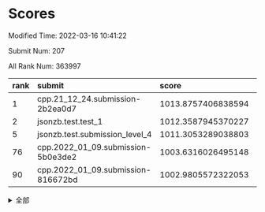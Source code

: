 # Scores

Modified Time: 2022-03-16 10:41:22

Submit Num: 207

All Rank Num: 363997

| rank |               submit               |       score        |       sigma        | pk_num |
| :--- | :--------------------------------- | :----------------- | :----------------- | :----- |
| 1    | cpp.21_12_24.submission-2b2ea0d7   | 1013.8757406838594 | 0.8027546872367219 | 7034   |
| 2    | jsonzb.test.test_1                 | 1012.3587945370227 | 0.7984199771065055 | 7034   |
| 5    | jsonzb.test.submission_level_4     | 1011.3053289038803 | 0.7775902817739461 | 7036   |
| 76   | cpp.2022_01_09.submission-5b0e3de2 | 1003.6316026495148 | 0.7133180193896341 | 7033   |
| 90   | cpp.2022_01_09.submission-816672bd | 1002.9805572322053 | 0.7183919987619873 | 7031   |


<details>
<summary>全部</summary>

| rank |                 submit                 |       score        |       sigma        | pk_num |
| :--- | :------------------------------------- | :----------------- | :----------------- | :----- |
| 1    | cpp.21_12_24.submission-2b2ea0d7       | 1013.8757406838594 | 0.8027546872367219 | 7034   |
| 2    | jsonzb.test.test_1                     | 1012.3587945370227 | 0.7984199771065055 | 7034   |
| 3    | gobigger.level_3.submission_level_3_28 | 1011.7738204304529 | 0.7631820654328768 | 7038   |
| 4    | gobigger.level_3.submission_level_3_12 | 1011.3630739904519 | 0.7704903657614828 | 7032   |
| 5    | jsonzb.test.submission_level_4         | 1011.3053289038803 | 0.7775902817739461 | 7036   |
| 6    | gobigger.level_3.submission_level_3_20 | 1011.2643262216197 | 0.7621764974668245 | 7033   |
| 7    | gobigger.level_3.submission_level_3_10 | 1011.1660172882082 | 0.7744958686737123 | 7025   |
| 8    | gobigger.level_3.submission_level_3_45 | 1011.1455756782864 | 0.770851477670152  | 7039   |
| 9    | gobigger.level_3.submission_level_3_19 | 1011.117539883838  | 0.789715925060437  | 7036   |
| 10   | gobigger.level_3.submission_level_3_24 | 1011.0887060746896 | 0.7714716161046126 | 7031   |
| 11   | gobigger.level_3.submission_level_3_31 | 1011.0454083961664 | 0.7826555123658967 | 7036   |
| 12   | gobigger.level_3.submission_level_3_42 | 1010.9545834810294 | 0.7511089025822413 | 7038   |
| 13   | gobigger.level_3.submission_level_3_7  | 1010.9004572448963 | 0.7840524992567661 | 7030   |
| 14   | gobigger.level_3.submission_level_3_3  | 1010.8288657309564 | 0.7739917407543065 | 7039   |
| 15   | gobigger.level_3.submission_level_3_38 | 1010.813140950959  | 0.7824211929965533 | 7030   |
| 16   | gobigger.level_3.submission_level_3_6  | 1010.7755487139433 | 0.7772802295002489 | 7038   |
| 17   | gobigger.level_3.submission_level_3_47 | 1010.7573077796387 | 0.7992937491873349 | 7031   |
| 18   | gobigger.level_3.submission_level_3_27 | 1010.746177986445  | 0.7662539367716643 | 7040   |
| 19   | gobigger.level_3.submission_level_3_36 | 1010.6994761914325 | 0.7693387548849148 | 7034   |
| 20   | gobigger.level_3.submission_level_3_9  | 1010.6054628454981 | 0.7591193875985005 | 7032   |
| 21   | gobigger.level_3.submission_level_3_17 | 1010.4929156972623 | 0.7668229682086738 | 7031   |
| 22   | gobigger.level_3.submission_level_3_18 | 1010.4914796229939 | 0.7672274471351809 | 7039   |
| 23   | gobigger.level_3.submission_level_3_15 | 1010.4443793939528 | 0.7410069045845012 | 7033   |
| 24   | gobigger.level_3.submission_level_3_5  | 1010.3527980369287 | 0.7913433648082596 | 7031   |
| 25   | gobigger.level_3.submission_level_3_39 | 1010.320685836567  | 0.7416915819457122 | 7038   |
| 26   | gobigger.level_3.submission_level_3_48 | 1010.2950241181894 | 0.7694163303562132 | 7038   |
| 27   | gobigger.level_3.submission_level_3_40 | 1010.2597356960906 | 0.755922375237258  | 7031   |
| 28   | gobigger.level_3.submission_level_3_11 | 1010.1769825060377 | 0.7322403618982866 | 7029   |
| 29   | gobigger.level_3.submission_level_3_26 | 1010.1418771560001 | 0.7618561890507539 | 7035   |
| 30   | gobigger.level_3.submission_level_3_33 | 1010.1051449116197 | 0.7603416647758459 | 7039   |
| 31   | gobigger.level_3.submission_level_3_16 | 1010.1035574904929 | 0.7816378496883712 | 7037   |
| 32   | gobigger.level_3.submission_level_3_1  | 1010.0873624325282 | 0.7493025000814529 | 7031   |
| 33   | gobigger.level_3.submission_level_3_44 | 1010.0487871853213 | 0.7600394705146979 | 7036   |
| 34   | gobigger.level_3.submission_level_3_37 | 1009.9817539979525 | 0.7506497109492775 | 7035   |
| 35   | gobigger.level_3.submission_level_3_35 | 1009.9576644935162 | 0.7626295946679179 | 7032   |
| 36   | gobigger.level_3.submission_level_3_34 | 1009.9320244434568 | 0.7611192333469187 | 7032   |
| 37   | gobigger.level_3.submission_level_3_4  | 1009.917748546208  | 0.7355632753636802 | 7029   |
| 38   | gobigger.level_3.submission_level_3_23 | 1009.861425663609  | 0.7497663054774633 | 7032   |
| 39   | gobigger.level_3.submission_level_3_29 | 1009.8302897273297 | 0.7587563997371364 | 7034   |
| 40   | gobigger.level_3.submission_level_3_46 | 1009.7441980006274 | 0.7568967757439818 | 7036   |
| 41   | gobigger.level_3.submission_level_3_30 | 1009.7309871175828 | 0.7382802946449075 | 7036   |
| 42   | gobigger.level_3.submission_level_3_32 | 1009.6891912192278 | 0.7523377776859741 | 7035   |
| 43   | gobigger.level_3.submission_level_3_14 | 1009.5704858821217 | 0.7435985743919927 | 7029   |
| 44   | gobigger.level_3.submission_level_3_8  | 1009.5618191518798 | 0.7490058611405745 | 7040   |
| 45   | gobigger.level_3.submission_level_3_25 | 1009.5272116997528 | 0.7317780580707085 | 7034   |
| 46   | gobigger.level_3.submission_level_3_22 | 1009.4998105137483 | 0.7742350034869456 | 7029   |
| 47   | gobigger.level_3.submission_level_3_41 | 1009.4726860168217 | 0.7519262925471608 | 7035   |
| 48   | gobigger.level_3.submission_level_3_43 | 1009.2980084995213 | 0.7684960616982229 | 7029   |
| 49   | gobigger.level_3.submission_level_3_2  | 1009.1970084146941 | 0.7546212329281876 | 7032   |
| 50   | gobigger.level_3.submission_level_3_13 | 1008.7156109032709 | 0.7373771185363048 | 7028   |
| 51   | gobigger.level_3.submission_level_3_0  | 1008.6753073518365 | 0.73844640882149   | 7030   |
| 52   | gobigger.level_3.submission_level_3_21 | 1008.1699302243088 | 0.7300388828218728 | 7032   |
| 53   | gobigger.level_3.submission_level_3_49 | 1007.8606695373602 | 0.7352740949661358 | 7037   |
| 54   | gobigger.level_1.submission_level_1_44 | 1005.3607853438336 | 0.7193780055061749 | 7032   |
| 55   | gobigger.level_1.submission_level_1_29 | 1005.0070667544275 | 0.7224516477863783 | 7038   |
| 56   | gobigger.level_1.submission_level_1_22 | 1004.975000824713  | 0.7199162127090399 | 7037   |
| 57   | gobigger.level_1.submission_level_1_1  | 1004.7311054933142 | 0.7112981776930981 | 7036   |
| 58   | gobigger.level_1.submission_level_1_38 | 1004.6539968177639 | 0.717570454556487  | 7033   |
| 59   | gobigger.level_1.submission_level_1_43 | 1004.6345923941025 | 0.7167027055857869 | 7034   |
| 60   | gobigger.level_1.submission_level_1_26 | 1004.4158516727741 | 0.7168999921654189 | 7031   |
| 61   | gobigger.level_1.submission_level_1_7  | 1004.2958774242909 | 0.7192416400435008 | 7032   |
| 62   | gobigger.level_1.submission_level_1_18 | 1004.2748468451884 | 0.7262698178805485 | 7038   |
| 63   | gobigger.level_1.submission_level_1_19 | 1004.2709072328181 | 0.7257396490671214 | 7037   |
| 64   | gobigger.level_1.submission_level_1_37 | 1004.2461272616173 | 0.7205462877538424 | 7032   |
| 65   | gobigger.level_1.submission_level_1_46 | 1004.2062355392458 | 0.7247460610459113 | 7035   |
| 66   | gobigger.level_1.submission_level_1_42 | 1004.1583241557657 | 0.7159343683768554 | 7032   |
| 67   | gobigger.level_1.submission_level_1_13 | 1004.1159700573451 | 0.7239328076115791 | 7033   |
| 68   | gobigger.level_1.submission_level_1_14 | 1004.1053173445491 | 0.708460945929658  | 7034   |
| 69   | gobigger.level_1.submission_level_1_23 | 1004.0836815739541 | 0.7272827005574358 | 7034   |
| 70   | gobigger.level_1.submission_level_1_6  | 1004.0530052722063 | 0.7227938394925031 | 7032   |
| 71   | gobigger.level_1.submission_level_1_48 | 1003.968743385057  | 0.7219585357106769 | 7035   |
| 72   | gobigger.level_1.submission_level_1_49 | 1003.7229896958723 | 0.7149166446092438 | 7038   |
| 73   | gobigger.level_1.submission_level_1_45 | 1003.6810532672475 | 0.7209652797651177 | 7034   |
| 74   | gobigger.level_1.submission_level_1_31 | 1003.6437960710603 | 0.7237260826464633 | 7030   |
| 75   | gobigger.level_1.submission_level_1_16 | 1003.6381004926933 | 0.7086399408261542 | 7039   |
| 76   | cpp.2022_01_09.submission-5b0e3de2     | 1003.6316026495148 | 0.7133180193896341 | 7033   |
| 77   | gobigger.level_1.submission_level_1_12 | 1003.5853601048137 | 0.7223218472513708 | 7033   |
| 78   | gobigger.level_1.submission_level_1_47 | 1003.5143942780477 | 0.7314330729407983 | 7031   |
| 79   | gobigger.level_1.submission_level_1_11 | 1003.4354274420981 | 0.7209093391538806 | 7035   |
| 80   | gobigger.level_1.submission_level_1_41 | 1003.3363840474983 | 0.717625406533084  | 7033   |
| 81   | gobigger.level_1.submission_level_1_28 | 1003.3154129326533 | 0.7166860323649605 | 7033   |
| 82   | gobigger.level_1.submission_level_1_2  | 1003.2892341474972 | 0.716923354181694  | 7029   |
| 83   | gobigger.level_1.submission_level_1_8  | 1003.2729764454232 | 0.7245840489058312 | 7036   |
| 84   | gobigger.level_1.submission_level_1_3  | 1003.2726741556958 | 0.7063505852894674 | 7030   |
| 85   | gobigger.level_1.submission_level_1_34 | 1003.1714807761927 | 0.7208305759168412 | 7033   |
| 86   | gobigger.level_1.submission_level_1_32 | 1003.0544802272053 | 0.7207025854069887 | 7034   |
| 87   | gobigger.level_1.submission_level_1_33 | 1003.0533114523421 | 0.7076606065267267 | 7034   |
| 88   | gobigger.level_1.submission_level_1_35 | 1003.0292620903695 | 0.703687229768458  | 7037   |
| 89   | gobigger.level_1.submission_level_1_21 | 1002.9960685072033 | 0.7219114430709637 | 7036   |
| 90   | cpp.2022_01_09.submission-816672bd     | 1002.9805572322053 | 0.7183919987619873 | 7031   |
| 91   | gobigger.level_1.submission_level_1_40 | 1002.8258776863611 | 0.7271595651679345 | 7037   |
| 92   | gobigger.level_1.submission_level_1_15 | 1002.7300044752476 | 0.7185211041435975 | 7037   |
| 93   | gobigger.level_1.submission_level_1_0  | 1002.7049583928284 | 0.7173234457286327 | 7036   |
| 94   | gobigger.level_1.submission_level_1_24 | 1002.6524555050662 | 0.7145141650442851 | 7030   |
| 95   | gobigger.level_1.submission_level_1_25 | 1002.5367142068851 | 0.7133238316169574 | 7036   |
| 96   | gobigger.level_1.submission_level_1_9  | 1002.5309174894472 | 0.6948000740799198 | 7032   |
| 97   | gobigger.level_1.submission_level_1_36 | 1002.5279437899156 | 0.717534013992065  | 7037   |
| 98   | gobigger.level_1.submission_level_1_5  | 1002.5240966919125 | 0.7111577458406879 | 7034   |
| 99   | gobigger.level_1.submission_level_1_30 | 1002.5187006121702 | 0.7191674261632316 | 7036   |
| 100  | gobigger.level_1.submission_level_1_10 | 1002.4664941662998 | 0.7215121690750644 | 7028   |
| 101  | gobigger.level_1.submission_level_1_27 | 1002.3775896020564 | 0.7068310330611829 | 7031   |
| 102  | gobigger.level_1.submission_level_1_17 | 1002.3332558305428 | 0.7133208444369316 | 7037   |
| 103  | gobigger.level_1.submission_level_1_20 | 1002.1303981205673 | 0.7123832054123191 | 7038   |
| 104  | gobigger.level_1.submission_level_1_39 | 1002.0897238996384 | 0.7185081757861937 | 7039   |
| 105  | gobigger.level_1.submission_level_1_4  | 1001.9209864477098 | 0.7148882841324863 | 7028   |
| 106  | gobigger.random.submission_random_8    | 997.1653224489526  | 0.6995406425140631 | 7041   |
| 107  | gobigger.random.submission_random_37   | 997.138157980975   | 0.7211631025886241 | 7035   |
| 108  | gobigger.random.submission_random_41   | 997.1003085533218  | 0.7283977890804876 | 7034   |
| 109  | gobigger.random.submission_random_20   | 997.0628601323072  | 0.7257934052249927 | 7035   |
| 110  | gobigger.random.submission_random_4    | 996.8555006886786  | 0.7066089307663703 | 7030   |
| 111  | gobigger.random.submission_random_47   | 996.8213141977707  | 0.7129922273722242 | 7037   |
| 112  | gobigger.random.submission_random_48   | 996.7404051566406  | 0.7031910731328896 | 7033   |
| 113  | gobigger.random.submission_random_27   | 996.72998627226    | 0.70660176302461   | 7035   |
| 114  | gobigger.random.submission_random_49   | 996.6361218787893  | 0.7002456462054405 | 7039   |
| 115  | gobigger.random.submission_random_35   | 996.6034508586323  | 0.7018907518804437 | 7032   |
| 116  | gobigger.random.submission_random_43   | 996.5761275531349  | 0.7189761883304266 | 7035   |
| 117  | gobigger.random.submission_random_30   | 996.4823870264862  | 0.719769974462998  | 7032   |
| 118  | gobigger.random.submission_random_0    | 996.2692298251701  | 0.703950670507048  | 7032   |
| 119  | gobigger.random.submission_random_23   | 996.2214097223774  | 0.7025347949492403 | 7034   |
| 120  | gobigger.random.submission_random_38   | 996.1971926103074  | 0.72417306298175   | 7030   |
| 121  | gobigger.random.submission_random_19   | 996.1653646180582  | 0.7019848477785419 | 7034   |
| 122  | gobigger.random.submission_random_45   | 996.0818402445697  | 0.7046848394088532 | 7024   |
| 123  | gobigger.random.submission_random_44   | 995.9941164446539  | 0.7048314359640683 | 7035   |
| 124  | gobigger.random.submission_random_2    | 995.9818017692102  | 0.7185656459707942 | 7036   |
| 125  | gobigger.random.submission_random_36   | 995.980011671608   | 0.7089690243610218 | 7036   |
| 126  | gobigger.random.submission_random_25   | 995.9384191070076  | 0.705421201606155  | 7039   |
| 127  | gobigger.random.submission_random_10   | 995.8544340815611  | 0.7216682911646585 | 7036   |
| 128  | gobigger.random.submission_random_14   | 995.8407888354731  | 0.7110411634411467 | 7030   |
| 129  | gobigger.random.submission_random_28   | 995.8187895443898  | 0.7101487693850759 | 7039   |
| 130  | gobigger.random.submission_random_42   | 995.8149341804256  | 0.7233775055661045 | 7035   |
| 131  | gobigger.random.submission_random_46   | 995.7769248801252  | 0.7143230756260406 | 7041   |
| 132  | gobigger.random.submission_random_9    | 995.6799436932218  | 0.7203262023475475 | 7034   |
| 133  | gobigger.random.submission_random_34   | 995.6791387126381  | 0.7260692656898291 | 7031   |
| 134  | gobigger.random.submission_random_17   | 995.6614277512173  | 0.7094415491227161 | 7032   |
| 135  | gobigger.random.submission_random_24   | 995.6311923993862  | 0.7075891593583685 | 7029   |
| 136  | gobigger.random.submission_random_31   | 995.614527252778   | 0.7267582603985692 | 7034   |
| 137  | gobigger.random.submission_random_29   | 995.5917933203388  | 0.710835995177739  | 7035   |
| 138  | gobigger.random.submission_random_33   | 995.5206323231491  | 0.7165231114083832 | 7034   |
| 139  | gobigger.random.submission_random_15   | 995.4925063332347  | 0.7124876539668007 | 7037   |
| 140  | gobigger.random.submission_random_22   | 995.4800427435229  | 0.7026916256129433 | 7031   |
| 141  | gobigger.random.submission_random_16   | 995.4395061988727  | 0.7063462717626519 | 7032   |
| 142  | gobigger.random.submission_random_26   | 995.4182646445464  | 0.715433970886368  | 7035   |
| 143  | gobigger.random.submission_random_21   | 995.399175543576   | 0.7215972201907733 | 7027   |
| 144  | gobigger.random.submission_random_13   | 995.3871217930706  | 0.7139178747495588 | 7037   |
| 145  | gobigger.random.submission_random_18   | 995.3855930342779  | 0.709776637219053  | 7038   |
| 146  | gobigger.random.submission_random_12   | 995.3281060654297  | 0.7146953909574583 | 7038   |
| 147  | gobigger.random.submission_random_1    | 995.3263970843813  | 0.7185587039987742 | 7037   |
| 148  | gobigger.random.submission_random_39   | 995.325789993136   | 0.713736539104765  | 7034   |
| 149  | gobigger.random.submission_random_5    | 995.3149055820184  | 0.7243171738661744 | 7031   |
| 150  | gobigger.random.submission_random_32   | 995.2416230048335  | 0.7182559368268228 | 7032   |
| 151  | gobigger.random.submission_random_40   | 995.2074671285781  | 0.7112302607779702 | 7037   |
| 152  | gobigger.random.submission_random_6    | 995.0852980807905  | 0.7071225193483167 | 7037   |
| 153  | gobigger.random.submission_random_11   | 995.015318877804   | 0.7053023344117821 | 7035   |
| 154  | gobigger.random.submission_random_3    | 994.9805181200612  | 0.7042470032876874 | 7039   |
| 155  | gobigger.random.submission_random_7    | 994.4146390293251  | 0.7269129872223421 | 7033   |
| 156  | gobigger.level_2.submission_level_2_29 | 994.017210602105   | 0.7306209749691551 | 7035   |
| 157  | gobigger.level_2.submission_level_2_24 | 994.0004994511277  | 0.7381627426301665 | 7033   |
| 158  | gobigger.level_2.submission_level_2_14 | 993.4830772267001  | 0.7556452362203697 | 7030   |
| 159  | gobigger.level_2.submission_level_2_46 | 993.4744770858003  | 0.7282558089200851 | 7032   |
| 160  | gobigger.level_2.submission_level_2_49 | 993.3628938123435  | 0.7413721099428114 | 7033   |
| 161  | gobigger.level_2.submission_level_2_5  | 993.2277392915673  | 0.7394361661038451 | 7030   |
| 162  | gobigger.level_2.submission_level_2_11 | 992.9667576991125  | 0.7529067907465351 | 7028   |
| 163  | gobigger.level_2.submission_level_2_13 | 992.9286733629109  | 0.7368530028538814 | 7030   |
| 164  | gobigger.level_2.submission_level_2_4  | 992.8147707762494  | 0.7526253994070764 | 7034   |
| 165  | gobigger.level_2.submission_level_2_10 | 992.7994149789471  | 0.7273531201021018 | 7037   |
| 166  | gobigger.level_2.submission_level_2_40 | 992.727349111558   | 0.7245672595717974 | 7032   |
| 167  | gobigger.level_2.submission_level_2_6  | 992.6398731398008  | 0.7290673479705952 | 7031   |
| 168  | gobigger.level_2.submission_level_2_33 | 992.6022801727452  | 0.7346106229749398 | 7029   |
| 169  | gobigger.level_2.submission_level_2_39 | 992.5001820978555  | 0.7690772698246384 | 7034   |
| 170  | gobigger.level_2.submission_level_2_16 | 992.4966906332053  | 0.7359861441790745 | 7032   |
| 171  | gobigger.level_2.submission_level_2_45 | 992.4811097677692  | 0.7383027450571892 | 7036   |
| 172  | gobigger.level_2.submission_level_2_30 | 992.4282968777003  | 0.7395523551873338 | 7032   |
| 173  | gobigger.level_2.submission_level_2_20 | 992.3817775288594  | 0.7531453363508608 | 7031   |
| 174  | gobigger.level_2.submission_level_2_18 | 992.3568554305701  | 0.7345492116764225 | 7031   |
| 175  | gobigger.level_2.submission_level_2_2  | 992.2813131277455  | 0.7387512963816791 | 7036   |
| 176  | gobigger.level_2.submission_level_2_23 | 992.2639471456654  | 0.7582031150523354 | 7031   |
| 177  | gobigger.level_2.submission_level_2_8  | 992.1191629005691  | 0.7542272298081861 | 7037   |
| 178  | gobigger.level_2.submission_level_2_41 | 992.1022373459418  | 0.7379903575988817 | 7031   |
| 179  | gobigger.level_2.submission_level_2_31 | 992.0539870291663  | 0.7677467620909944 | 7030   |
| 180  | gobigger.level_2.submission_level_2_42 | 991.979207341828   | 0.7278857810198811 | 7036   |
| 181  | gobigger.level_2.submission_level_2_9  | 991.9290766838492  | 0.7457805981319133 | 7035   |
| 182  | gobigger.level_2.submission_level_2_15 | 991.898933158946   | 0.7333476206949923 | 7038   |
| 183  | gobigger.level_2.submission_level_2_35 | 991.8021462825976  | 0.760505852386893  | 7032   |
| 184  | gobigger.level_2.submission_level_2_1  | 991.7801121876169  | 0.7413990680709814 | 7033   |
| 185  | gobigger.level_2.submission_level_2_12 | 991.7535948535243  | 0.7602770105812334 | 7037   |
| 186  | gobigger.level_2.submission_level_2_37 | 991.7281603719231  | 0.7426851837653929 | 7034   |
| 187  | gobigger.level_2.submission_level_2_17 | 991.6889910009486  | 0.7307882768636518 | 7031   |
| 188  | gobigger.level_2.submission_level_2_28 | 991.6747256374913  | 0.7665360337412896 | 7030   |
| 189  | gobigger.level_2.submission_level_2_19 | 991.6170448322288  | 0.7492787287453344 | 7041   |
| 190  | gobigger.level_2.submission_level_2_3  | 991.5872995997463  | 0.7803166306640632 | 7035   |
| 191  | gobigger.level_2.submission_level_2_44 | 991.402965344864   | 0.7576755585576066 | 7033   |
| 192  | gobigger.level_2.submission_level_2_38 | 991.2369097702468  | 0.7713911571121754 | 7041   |
| 193  | gobigger.level_2.submission_level_2_7  | 991.2204708642037  | 0.7503321701282455 | 7031   |
| 194  | gobigger.level_2.submission_level_2_26 | 991.0897916806057  | 0.7679858225071868 | 7034   |
| 195  | gobigger.level_2.submission_level_2_47 | 991.0228037509141  | 0.754099313155109  | 7027   |
| 196  | gobigger.level_2.submission_level_2_27 | 990.9192201019697  | 0.7526951954069948 | 7035   |
| 197  | gobigger.level_2.submission_level_2_25 | 990.8553160295913  | 0.7635392807083473 | 7032   |
| 198  | gobigger.level_2.submission_level_2_0  | 990.8368771393629  | 0.7575423871219202 | 7032   |
| 199  | gobigger.level_2.submission_level_2_34 | 990.7085180980986  | 0.788400032795324  | 7032   |
| 200  | gobigger.level_2.submission_level_2_48 | 990.6889741778845  | 0.7589198612166133 | 7032   |
| 201  | gobigger.level_2.submission_level_2_43 | 990.6300918562276  | 0.7536830395899216 | 7033   |
| 202  | gobigger.level_2.submission_level_2_22 | 990.4634986110299  | 0.7593812647341567 | 7030   |
| 203  | gobigger.level_2.submission_level_2_36 | 990.172204877473   | 0.7515731009956642 | 7031   |
| 204  | gobigger.level_2.submission_level_2_32 | 990.0620074451409  | 0.7775015784117789 | 7030   |
| 205  | gobigger.level_2.submission_level_2_21 | 989.5547749787347  | 0.7581427780239164 | 7032   |
| 206  | gobigger.none.submission_none_0        | 979.0373679620009  | 1.177506557230583  | 7036   |
| 207  | gobigger.none.submission_none_1        | 973.9858174228266  | 1.6977341681399132 | 7035   |

</details>